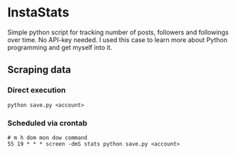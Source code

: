 # InstaStats
Simple python script for tracking number of posts, followers and followings over time. No API-key needed.
I used this case to learn more about Python programming and get myself into it.

## Scraping data

### Direct execution
```
python save.py <account>
```

### Scheduled via crontab

```
# m h dom mon dow command
55 19 * * * screen -dmS stats python save.py <account>
```
